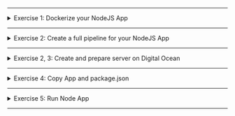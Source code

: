 </details>

******

<details>
<summary>Exercise 1: Dockerize your NodeJS App </summary>
 <br />

**Dockerfile**
```sh
FROM node:13-alpine

RUN mkdir -p /usr/app
COPY app/* /usr/app/

WORKDIR /usr/app
EXPOSE 3000

RUN npm install
CMD ["node", "server.js"]

```

</details>

******

<details>
<summary>Exercise 2: Create a full pipeline for your NodeJS App </summary>
 <br />

**Create Jenkins Credentials**
- Create 

**Configure Node Tool in Jenkins Configuration**
- Name should be `node`, because that's how it's referenced in the below Jenkinsfile in `tools` block

**Install plugin**
- Install `Pipeline Utility Steps` plugin. This contains readJSON function, that we will use to read the version from package.json 

**Jenkinsfile**

```sh
pipeline {
    agent any
    tools {
        nodejs "node"
    }
    stages {
        stage('increment version') {
            steps {
                script {
                    def packageJson = readJSON file: 'app/package.json'
                    env.IMAGE_NAME = "$packageJson.version-$BUILD_NUMBER"
                }
            }
        }
        stage('Run tests') {
            steps {
               script {
                    dir("app") {
                        sh "npm install"
                        sh "npm run test"
                    } 
               }
            }
        }
        stage('Push docker image to Docker Hub') {
            steps {
                withCredentials([usernamePassword(credentialsId: 'docker-creds', usernameVariable: 'USER', passwordVariable: 'PWD')]){
                    sh "docker build -t docker-hub-id/myapp:${IMAGE_NAME} ."
                    sh "echo ${PWD} | docker login -u ${USER} --password-stdin"
                    sh "docker push docker-hub-id/myapp:${IMAGE_NAME}"
                }
            }
        }
        stage('commit version update') {
            steps {
                script {
                    withCredentials([usernamePassword(credentialsId: 'gitlab-credentials', passwordVariable: 'PASS', usernameVariable: 'USER')]) {
                        # git config here for the first time run
                        sh 'git config --global user.email "jenkins@example.com"'
                        sh 'git config --global user.name "jenkins"'

                        sh "git remote set-url origin https://${USER}:${PASS}@gitlab.com/devops-bootcamp3/node-project.git"
                        sh 'git add .'
                        sh 'git commit -m "ci: version bump"'
                        sh 'git push origin HEAD:jenkins-jobs'
                    }
                }
            }
        }
    }
}


```



</details>

******

<details>
<summary>Exercise 2, 3: Create and prepare server on Digital Ocean </summary>
 <br />

**steps:**
```sh
# ssh into your newly created server
ssh -i ~/id_rsa root@{server-ip-address}

# install nodejs and npm
apt install -y nodejs npm

```

</details>

******

<details>
<summary>Exercise 4: Copy App and package.json </summary>
 <br />

**steps:**
```sh
# secure copy files from local machine to server. Execute from project's root folder.
scp -i ~/id_rsa app/bootcamp-node-project-1.0.0.tgz root@{server-ip-address}:/root
scp -i ~/id_rsa app/package.json root@{server-ip-address}:/root

```

</details>

******

<details>
<summary>Exercise 5: Run Node App </summary>
 <br />

**steps:**
```sh
# ssh into droplet
ssh -i ~/id_rsa root@{server-ip-address}

# unpack the node-project file
tar zxvf bootcamp-node-project-1.0.0.tgz

# change into unpacked directory called "package"
cd package

# install dependencies
npm install

# run the application
node server.js

```

</details>

******
